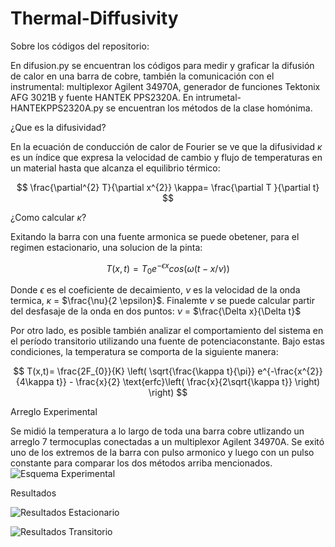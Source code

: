 # Thermal-Diffusivity
Sobre los códigos del repositorio: 

  En difusion.py se encuentran los códigos para medir y graficar la difusión de calor en una barra de cobre, también la comunicación con el instrumental: multiplexor Agilent 34970A, generador de funciones Tektonix AFG 3021B y fuente HANTEK PPS2320A. En intrumetal-HANTEKPPS2320A.py se encuentran los métodos de la clase homónima. 

¿Que es la difusividad? 

En la ecuación de conducción de calor de Fourier se ve que la difusividad $\kappa$ es un índice que expresa la velocidad de cambio y flujo de temperaturas en un material hasta que alcanza el equilibrio térmico: 

$$ \frac{\partial^{2} T}{\partial x^{2}} \kappa= \frac{\partial T }{\partial t} $$ 

¿Como calcular $\kappa$?

Exitando la barra con una fuente armonica se puede obetener, para el regimen estacionario, una solucion de la pinta: 

$$ T(x,t)= T_{0}e^{-\epsilon x}cos(\omega (t-x/\nu)) $$

Donde $\epsilon$ es el coeficiente de decaimiento, $\nu$ es la velocidad de la onda termica, $\kappa$ = $\frac{\nu}{2 \epsilon}$. Finalemte $\nu$ se puede calcular partir del desfasaje
 de la onda en dos puntos: $\nu$ = $\frac{\Delta x}{\Delta t}$

Por otro lado, es posible también analizar el comportamiento del sistema en el período transitorio utilizando una fuente de potenciaconstante. Bajo estas condiciones, la temperatura se comporta de la siguiente manera: 

$$ T(x,t)= \frac{2F_{0}}{K} \left( \sqrt{\frac{\kappa t}{\pi}} e^{-\frac{x^{2}}{4\kappa t}} - \frac{x}{2} \text{erfc}\left( \frac{x}{2\sqrt{\kappa t}}  \right)  \right) $$ 

Arreglo Experimental

Se midió la temperatura a lo largo de toda una barra cobre utlizando un arreglo 7 termocuplas conectadas a un multiplexor Agilent 34970A. Se exitó uno de los extremos de la barra con pulso armonico y luego con un pulso constante para comparar los dos métodos arriba mencionados. 
![Esquema Experimental](https://github.com/hnatiuksanti/Thermal-Diffusivity/blob/main/imagenes/experimental.png)

Resultados

![Resultados Estacionario](https://github.com/hnatiuksanti/Thermal-Diffusivity/blob/main/imagenes/Reusltados%20estacionario.png)

![Resultados Transitorio]()
